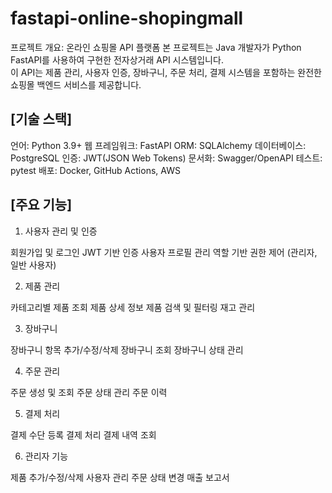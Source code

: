 # fastapi-online-shopingmall

프로젝트 개요: 온라인 쇼핑몰 API 플랫폼
본 프로젝트는 Java 개발자가 Python FastAPI를 사용하여 구현한 전자상거래 API 시스템입니다. </br>
이 API는 제품 관리, 사용자 인증, 장바구니, 주문 처리, 결제 시스템을 포함하는 완전한 쇼핑몰 백엔드 서비스를 제공합니다. </br>

## [기술 스택]

언어: Python 3.9+
웹 프레임워크: FastAPI
ORM: SQLAlchemy
데이터베이스: PostgreSQL
인증: JWT(JSON Web Tokens)
문서화: Swagger/OpenAPI
테스트: pytest
배포: Docker, GitHub Actions, AWS

## [주요 기능]

1. 사용자 관리 및 인증

회원가입 및 로그인
JWT 기반 인증
사용자 프로필 관리
역할 기반 권한 제어 (관리자, 일반 사용자)

2. 제품 관리

카테고리별 제품 조회
제품 상세 정보
제품 검색 및 필터링
재고 관리

3. 장바구니

장바구니 항목 추가/수정/삭제
장바구니 조회
장바구니 상태 관리

4. 주문 관리

주문 생성 및 조회
주문 상태 관리
주문 이력

5. 결제 처리

결제 수단 등록
결제 처리
결제 내역 조회

6. 관리자 기능

제품 추가/수정/삭제
사용자 관리
주문 상태 변경
매출 보고서

